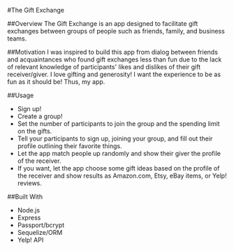 #The Gift Exchange

##Overview
The Gift Exchange is an app designed to facilitate gift exchanges between groups of people such as friends, family, and business teams.

##Motivation
I was inspired to build this app from dialog between friends and acquaintances who found gift exchanges less than fun due to the lack of relevant knowledge of participants' likes and dislikes of their gift receiver/giver. I love gifting and generosity! I want the experience to be as fun as it should be! Thus, my app.

##Usage
* Sign up! 
* Create a group! 
* Set the number of participants to join the group and the spending limit on the gifts. 
* Tell your participants to sign up, joining your group, and fill out their profile outlining their favorite things.
* Let the app match people up randomly and show their giver the profile of the receiver.
* If you want, let the app choose some gift ideas based on the profile of the receiver and show results as Amazon.com, Etsy, eBay items, or Yelp! reviews.

##Built With
* Node.js
* Express
* Passport/bcrypt
* Sequelize/ORM
* Yelp! API